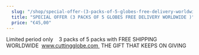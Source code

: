 ```yaml
---
  slug: "/shop/special-offer-(3-packs-of-5-globes-free-delivery-worldwide-)"
  title: "SPECIAL OFFER (3 PACKS OF 5 GLOBES FREE DELIVERY WORLDWIDE )"
  price: "€45,00"
---
```

  Limited period only 
 
3 packs of 5 packs with FREE SHIPPING  WORLDWIDE 
www.cuttingglobe.com 
THE GIFT THAT KEEPS ON GIVING